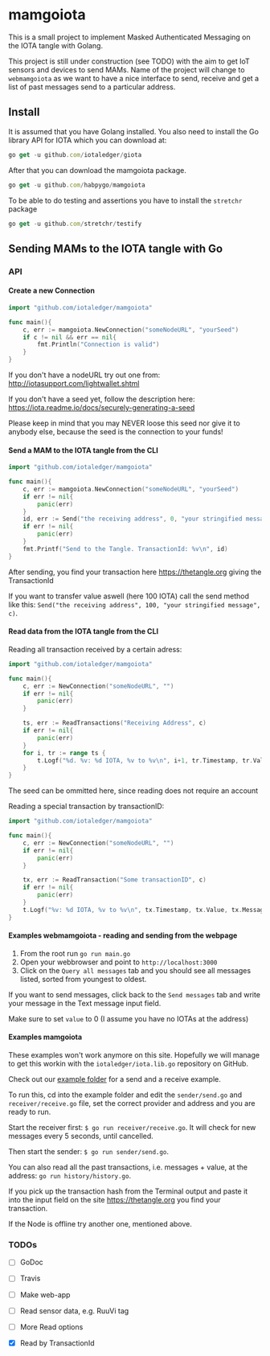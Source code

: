 # mamgoiota

This is a small project to implement Masked Authenticated Messaging on the IOTA tangle with Golang.

This project is still under construction (see TODO) with the aim to get IoT sensors and devices to send MAMs.
Name of the project will change to `webmamgoiota` as we want to have a nice interface to send, receive and get a list of past messages send to a particular address.

## Install

It is assumed that you have Golang installed. You also need to install the Go library API for IOTA which you can download at:

```javascript
go get -u github.com/iotaledger/giota
```

After that you can download the mamgoiota package.

```javascript
go get -u github.com/habpygo/mamgoiota
```

To be able to do testing and assertions you have to install the `stretchr` package

```javascript
go get -u github.com/stretchr/testify
```


## Sending MAMs to the IOTA tangle with Go

### API

#### Create a new Connection
```go
import "github.com/iotaledger/mamgoiota"

func main(){
    c, err := mamgoiota.NewConnection("someNodeURL", "yourSeed")
    if c != nil && err == nil{
        fmt.Println("Connection is valid")
    }
}
```
If you don't have a nodeURL try out one from: http://iotasupport.com/lightwallet.shtml

If you don't have a seed yet, follow the description here: https://iota.readme.io/docs/securely-generating-a-seed

Please keep in mind that you may NEVER loose this seed nor give it to anybody else, because the seed is the connection to your funds!




#### Send a MAM to the IOTA tangle from the CLI
```go
import "github.com/iotaledger/mamgoiota"

func main(){
    c, err := mamgoiota.NewConnection("someNodeURL", "yourSeed")
    if err != nil{
        panic(err)
    }
    id, err := Send("the receiving address", 0, "your stringified message", c)
    if err != nil{
        panic(err)
    }
    fmt.Printf("Send to the Tangle. TransactionId: %v\n", id)
}
```
After sending, you find your transaction here https://thetangle.org giving the TransactionId

If you want to transfer value aswell (here 100 IOTA) call the send method like this: ```Send("the receiving address", 100, "your stringified message", c)```.

#### Read data from the IOTA tangle from the CLI
Reading all transaction received by a certain adress:
```go
import "github.com/iotaledger/mamgoiota"

func main(){
    c, err := NewConnection("someNodeURL", "")
    if err != nil{
        panic(err)
    }

    ts, err := ReadTransactions("Receiving Address", c)
    if err != nil{
        panic(err)
    }
    for i, tr := range ts {
        t.Logf("%d. %v: %d IOTA, %v to %v\n", i+1, tr.Timestamp, tr.Value, tr.Message, tr.Recipient)
    }
}
```
The seed can be ommitted here, since reading does not require an account



Reading a special transaction by transactionID:
```go
import "github.com/iotaledger/mamgoiota"

func main(){
    c, err := NewConnection("someNodeURL", "")
    if err != nil{
        panic(err)
    }

    tx, err := ReadTransaction("Some transactionID", c)
    if err != nil{
        panic(err)
    }
    t.Logf("%v: %d IOTA, %v to %v\n", tx.Timestamp, tx.Value, tx.Message, tx.Recipient)
}
```
#### Examples webmamgoiota - reading and sending from the webpage
1. From the root run `go run main.go`
2. Open your webbrowser and point to `http://localhost:3000` 
3. Click on the `Query all messages` tab and you should see all messages listed, sorted from youngest to oldest.

If you want to send messages, click back to the `Send messages` tab and write your message in the Text message input field.

Make sure to set `value` to 0 (I assume you have no IOTAs at the address)

#### Examples mamgoiota
These examples won't work anymore on this site. Hopefully we will manage to get this workin with the `iotaledger/iota.lib.go` repository on GitHub.

Check out our [example folder](/example) for a send and a receive example.

To run this, cd into the example folder and edit the `sender/send.go` and `receiver/receive.go` file, set the correct provider and address and you are ready to run.

Start the receiver first: `$ go run receiver/receive.go`. It will check for new messages every 5 seconds, until cancelled.

Then start the sender: `$ go run sender/send.go`.

You can also read all the past transactions, i.e. messages + value,  at the address: `go run history/history.go`.

If you pick up the transaction hash from the Terminal output and paste it into the input field on the site https://thetangle.org you find your transaction.

If the Node is offline try another one, mentioned above.

### TODOs
- [ ] GoDoc
- [ ] Travis
- [ ] Make web-app
- [ ] Read sensor data, e.g. RuuVi tag
- [ ] More Read options
- [X] Read by TransactionId





